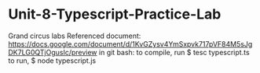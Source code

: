 # Unit-8-Typescript-Practice-Lab
Grand circus labs
Referenced document: https://docs.google.com/document/d/1KvGZysv4YmSxpvk717pVF84M5sJgDK7LG0QTjOgusIc/preview
in git bash: 
to compile, run $ tesc typescript.ts
to run, $ node typescript.js
